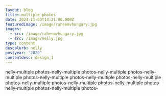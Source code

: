 ```yaml
---
layout: blog
title: multiple photos
date: 2024-11-03T14:21:00.000Z
featuredimage: /image/raheemvhungary.jpg
images:
  - src: /image/raheemvhungary.jpg
  - src: /image/nelly.jpg
type: content
descblurb: nelly
postyear: "2020"
contentdesc: design_1
---
```

nelly-multiple photos-nelly-multiple photos-nelly-multiple photos-nelly-multiple photos-nelly-multiple photos-nelly-multiple photos-nelly-multiple photos-nelly-multiple photos-nelly-multiple photos-nelly-multiple photos-nelly-multiple photos-nelly-multiple photos-
